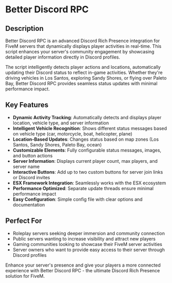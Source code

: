 # Better Discord RPC

## Description

Better Discord RPC is an advanced Discord Rich Presence integration for FiveM servers that dynamically displays player activities in real-time. This script enhances your server's community engagement by showcasing detailed player information directly in Discord profiles.

The script intelligently detects player actions and locations, automatically updating their Discord status to reflect in-game activities. Whether they're driving vehicles in Los Santos, exploring Sandy Shores, or flying over Paleto Bay, Better Discord RPC provides seamless status updates with minimal performance impact.

## Key Features

- **Dynamic Activity Tracking**: Automatically detects and displays player location, vehicle type, and server information
- **Intelligent Vehicle Recognition**: Shows different status messages based on vehicle type (car, motorcycle, boat, helicopter, plane)
- **Location-Based Updates**: Changes status based on map zones (Los Santos, Sandy Shores, Paleto Bay, ocean)
- **Customizable Elements**: Fully configurable status messages, images, and button actions
- **Server Information**: Displays current player count, max players, and server name
- **Interactive Buttons**: Add up to two custom buttons for server join links or Discord invites
- **ESX Framework Integration**: Seamlessly works with the ESX ecosystem
- **Performance Optimized**: Separate update threads ensure minimal performance impact
- **Easy Configuration**: Simple config file with clear options and documentation

## Perfect For

- Roleplay servers seeking deeper immersion and community connection
- Public servers wanting to increase visibility and attract new players
- Gaming communities looking to showcase their FiveM server activities
- Server owners who want to provide easy access to their server through Discord profiles

Enhance your server's presence and give your players a more connected experience with Better Discord RPC - the ultimate Discord Rich Presence solution for FiveM.

